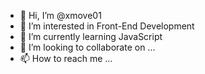 - 👋 Hi, I’m @xmove01
- 👀 I’m interested in Front-End Development
- 🌱 I’m currently learning JavaScript
- 💞️ I’m looking to collaborate on ...
- 📫 How to reach me ...

<!---
xmove01/xmove01 is a ✨ special ✨ repository because its `README.md` (this file) appears on your GitHub profile.
You can click the Preview link to take a look at your changes.
--->

